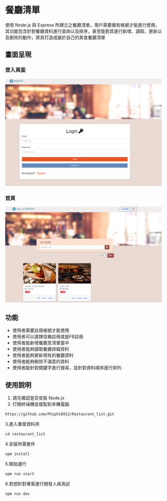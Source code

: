 # 餐廳清單
使用 Node.js 與 Express 所建立之餐廳清單，用戶需要擁有帳號才能進行使用。其功能包含針對餐廳資料進行查詢以及排序，甚至能對其進行新增、讀取、更新以及刪除的動作，將其打造成屬於自己的美食餐廳清單

## 畫面呈現
### 登入頁面
![Homepage](/public/image/A1-login-image.PNG)
### 首頁
![Homepage](/public/image/A1-index-image.PNG)

## 功能
- 使用者需要註冊帳號才能使用
- 使用者可以選擇信箱註冊或是FB註冊
- 使用者能新增餐廳至清單當中
- 使用者能夠讀取餐廳詳細資料
- 使用者能夠更新現有的餐廳資料
- 使用者能夠刪除不滿意的資料
- 使用者能針對關鍵字進行搜尋，並針對資料順序進行排列

## 使用說明
1. 請先確認是否安裝 Node.js
2. 打開終端機並複製到本機電腦
```
https://github.com/Phiphi0912/Restaurant_list.git
```
3.進入專案資料夾
```
cd restaurant_list
```
4.安裝所需套件
```
npm install
```
5.開始運行
```
npm run start
```
6.若想針對專案進行開發人員測試
```
npm run dev
```
